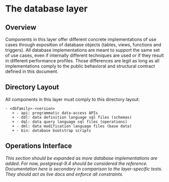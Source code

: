 # The database layer

## Overview

Components in this layer offer different concrete implementations of use cases through exposition of database objects (tables, views, functions and triggers). All database implementations are meant to support the same set of use cases, even if internally different techniques are used or if they result in different performance profiles. Those differences are legit as long as all implementations comply to the public behavioral and structural contract defined in this document.

## Directory Layout

All components in this layer must comply to this directory layout:

```
- <dbfamily>-<version>
   + - api: programmatic data-access APIs
   + - ddl: data definition language sql files (schemas)
   + - dql: data query language sql files (operations)
   + - dml: data modification language files (base data)
   + - bin: database bootstrap scripts
```

## Operations Interface

_This section should be expanded as more database implementations are added. For now, postgresql-9.4 should be considered the reference. Documentation here is secondary in comparison to the layer-specific tests. They should act as live docs and enforce all constraints._
